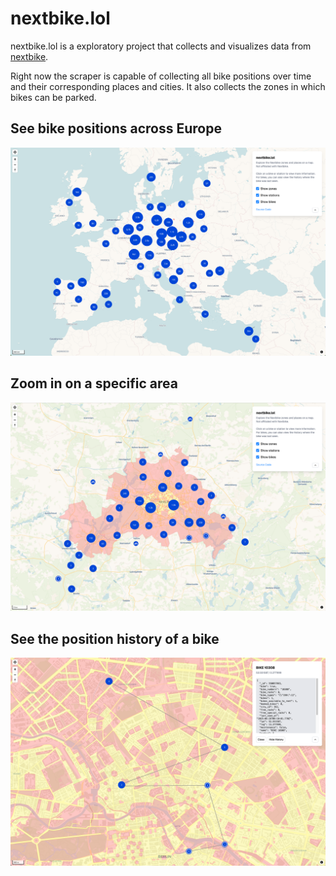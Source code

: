# nextbike.lol

nextbike.lol is a exploratory project that collects and visualizes data from [nextbike](https://nextbike.net).

Right now the scraper is capable of collecting all bike positions over time and their corresponding places and cities. It also collects the zones in which bikes can be parked.

## See bike positions across Europe

![Example Europe](./example-global.png)

## Zoom in on a specific area

![Example City](./example-city.png)

## See the position history of a bike

![Example Bike History](./example-history.png)
